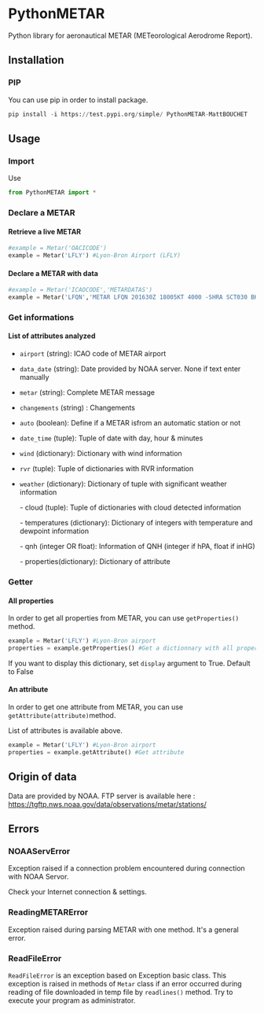 # PythonMETAR
Python library for aeronautical METAR (METeorological Aerodrome Report). 

## Installation

### PIP

You can use pip in order to install package.

```python
pip install -i https://test.pypi.org/simple/ PythonMETAR-MattBOUCHET
```

## Usage

### Import

Use 

```python
from PythonMETAR import *
```

### Declare a METAR

#### Retrieve a live METAR

```python
#example = Metar('OACICODE')
example = Metar('LFLY') #Lyon-Bron Airport (LFLY)
```

#### Declare a METAR with data

```python
#example = Metar('ICAOCODE','METARDATAS')
example = Metar('LFQN','METAR LFQN 201630Z 18005KT 4000 -SHRA SCT030 BKN050 18/12 Q1014 NOSIG=') #Saint-Omer Airfield (LFLY)
```

### Get informations

#### List of attributes analyzed

- `airport` (string): ICAO code of METAR airport

- `data_date` (string): Date provided by NOAA server. None if text enter manually

- `metar` (string): Complete METAR message

- `changements` (string) : Changements

- `auto` (boolean): Define if a METAR isfrom an automatic station or not

- `date_time` (tuple): Tuple of date with day, hour & minutes

- `wind` (dictionary): Dictionary with wind information

- `rvr` (tuple): Tuple of dictionaries with RVR information

- `weather` (dictionary): Dictionary of tuple with significant weather information

  \- cloud (tuple): Tuple of dictionaries with cloud detected information

  \- temperatures (dictionary): Dictionary of integers with temperature and dewpoint information

  \- qnh (integer OR float): Information of QNH (integer if hPA, float if inHG)

  \- properties(dictionary): Dictionary of attribute

### Getter

#### All properties

In order to get all properties from METAR, you can use `getProperties()` method.

```python
example = Metar('LFLY') #Lyon-Bron airport
properties = example.getProperties() #Get a dictionnary with all properties
```

If you want to display this dictionary, set `display` argument to True. Default to False

#### An attribute

In order to get one attribute from METAR, you can use `getAttribute(attribute)`method.

List of attributes is available above.

```python
example = Metar('LFLY') #Lyon-Bron airport
properties = example.getAttribute() #Get attribute
```

## Origin of data

Data are provided by NOAA. FTP server is available here : https://tgftp.nws.noaa.gov/data/observations/metar/stations/

## Errors

### NOAAServError

Exception raised if a connection problem encountered during connection with NOAA Servor.

Check your Internet connection & settings.

### ReadingMETARError

Exception raised during parsing METAR with one method. It's a general error.

### ReadFileError

`ReadFileError` is an exception based on Exception basic class. This exception is raised in methods of `Metar` class if an error occurred during reading of file downloaded in temp file by `readlines()` method. Try to execute your program as administrator.